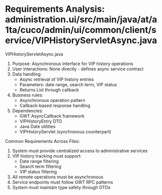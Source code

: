 # Requirements Analysis: administration.ui/src/main/java/at/a1ta/cuco/admin/ui/common/client/service/VIPHistoryServletAsync.java

VIPHistoryServletAsync.java
1. Purpose: Asynchronous interface for VIP history operations
2. User interactions: None directly - defines async service contract
3. Data handling:
   - Async retrieval of VIP history entries
   - Parameters: date range, search term, VIP status
   - Returns List<VIPHistoryEntry> through callback
4. Business rules:
   - Asynchronous operation pattern
   - Callback-based response handling
5. Dependencies:
   - GWT AsyncCallback framework
   - VIPHistoryEntry DTO
   - Java Date utilities
   - VIPHistoryServlet (synchronous counterpart)

Common Requirements Across Files:
1. System must provide centralized access to administrative services
2. VIP history tracking must support:
   - Date range filtering
   - Search term filtering
   - VIP status filtering
3. All remote operations must be asynchronous
4. Service endpoints must follow GWT RPC patterns
5. System must maintain type safety through DTOs